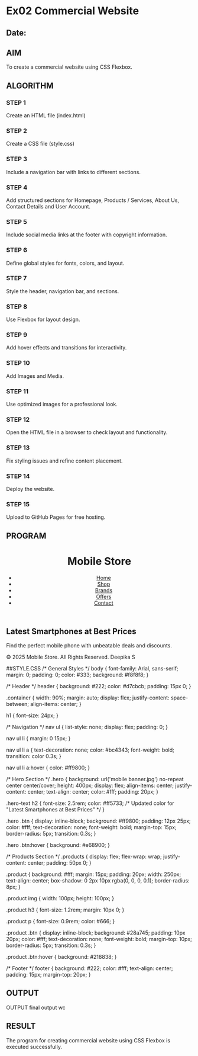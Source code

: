 # Ex02 Commercial Website
## Date:

## AIM
To create a commercial website using CSS Flexbox.

## ALGORITHM
### STEP 1
Create an HTML file (index.html)

### STEP 2
Create a CSS file (style.css)

### STEP 3
Include a navigation bar with links to different sections.

### STEP 4
Add structured sections for Homepage, Products / Services, About Us, Contact Details and User Account.

### STEP 5
Include social media links at the footer with copyright information.

### STEP 6
Define global styles for fonts, colors, and layout.

### STEP 7
Style the header, navigation bar, and sections.

### STEP 8
Use Flexbox for layout design.

### STEP 9
Add hover effects and transitions for interactivity.

### STEP 10
Add Images and Media.

### STEP 11
Use optimized images for a professional look.

### STEP 12
Open the HTML file in a browser to check layout and functionality.

### STEP 13
Fix styling issues and refine content placement.

### STEP 14
Deploy the website.

### STEP 15
Upload to GitHub Pages for free hosting.

## PROGRAM
<!DOCTYPE html>
<html lang="en">
<head>
    <meta charset="UTF-8">
    <meta name="viewport" content="width=device-width, initial-scale=1.0">
    <title>Mobile Store</title>
    <link rel="stylesheet" href="style.css">
</head>
<body>
<header>
    <div class="container">
        <h1>Mobile Store</h1>
        <nav>
            <ul>
                <li><a href="#" onclick="showPage('home')">Home</a></li>
                <li><a href="#" onclick="showPage('shop')">Shop</a></li>
                <li><a href="#" onclick="showPage('brands')">Brands</a></li>
                <li><a href="#" onclick="showPage('offers')">Offers</a></li>
                <li><a href="#" onclick="showPage('contact')">Contact</a></li>
            </ul>
        </nav>
    </div>
</header>

<section id="home">
    <h2>Latest Smartphones at Best Prices</h2>
    <p>Find the perfect mobile phone with unbeatable deals and discounts.</p>
</section>

<section id="shop" style="display: none;">
    <h2>Shop Smartphones</h2>
    <p>Explore our wide range of smartphones.</p>
</section>

<section id="brands" style="display: none;">
    <h2>Popular Mobile Brands</h2>
    <p>Check out the best brands in the market.</p>
</section>

<section id="offers" style="display: none;">
    <h2>🔥 Exclusive Deals & Offers 🔥</h2>
    <p>Find the best deals on smartphones and accessories.</p>
</section>

<section id="contact" style="display: none;">
    <h2>Contact Us</h2>
    <form action="submit_contact.php" method="POST">
        <label for="name">Your Name:</label>
        <input type="text" id="name" name="name" required>
        
        <label for="email">Your Email:</label>
        <input type="email" id="email" name="email" required>
        
        <label for="message">Your Message:</label>
        <textarea id="message" name="message" rows="5" required></textarea>
        
        <button type="submit" class="btn">Send Message</button>
    </form>
</section>

<footer>
    <p>© 2025 Mobile Store. All Rights Reserved. Deepika S</p>
</footer>
</body>
</html>

##STYLE.CSS
/* General Styles */
body {
    font-family: Arial, sans-serif;
    margin: 0;
    padding: 0;
    color: #333;
    background: #f8f8f8;
}

/* Header */
header {
    background: #222;
    color: #d7cbcb;
    padding: 15px 0;
}

.container {
    width: 90%;
    margin: auto;
    display: flex;
    justify-content: space-between;
    align-items: center;
}

h1 {
    font-size: 24px;
}

/* Navigation */
nav ul {
    list-style: none;
    display: flex;
    padding: 0;
}

nav ul li {
    margin: 0 15px;
}

nav ul li a {
    text-decoration: none;
    color: #bc4343;
    font-weight: bold;
    transition: color 0.3s;
}

nav ul li a:hover {
    color: #ff9800;
}

/* Hero Section */
.hero {
    background: url('mobile banner.jpg') no-repeat center center/cover;
    height: 400px;
    display: flex;
    align-items: center;
    justify-content: center;
    text-align: center;
    color: #fff;
    padding: 20px;
}

.hero-text h2 {
    font-size: 2.5rem;
    color: #ff5733; /* Updated color for "Latest Smartphones at Best Prices" */
}

.hero .btn {
    display: inline-block;
    background: #ff9800;
    padding: 12px 25px;
    color: #fff;
    text-decoration: none;
    font-weight: bold;
    margin-top: 15px;
    border-radius: 5px;
    transition: 0.3s;
}

.hero .btn:hover {
    background: #e68900;
}

/* Products Section */
.products {
    display: flex;
    flex-wrap: wrap;
    justify-content: center;
    padding: 50px 0;
}

.product {
    background: #fff;
    margin: 15px;
    padding: 20px;
    width: 250px;
    text-align: center;
    box-shadow: 0 2px 10px rgba(0, 0, 0, 0.1);
    border-radius: 8px;
}

.product img {
    width: 100px;
    height: 100px;
}

.product h3 {
    font-size: 1.2rem;
    margin: 10px 0;
}

.product p {
    font-size: 0.9rem;
    color: #666;
}

.product .btn {
    display: inline-block;
    background: #28a745;
    padding: 10px 20px;
    color: #fff;
    text-decoration: none;
    font-weight: bold;
    margin-top: 10px;
    border-radius: 5px;
    transition: 0.3s;
}

.product .btn:hover {
    background: #218838;
}

/* Footer */
footer {
    background: #222;
    color: #fff;
    text-align: center;
    padding: 15px;
    margin-top: 20px;
}



## OUTPUT
OUTPUT
final output wc



## RESULT
The program for creating commercial website using CSS Flexbox is executed successfully.
